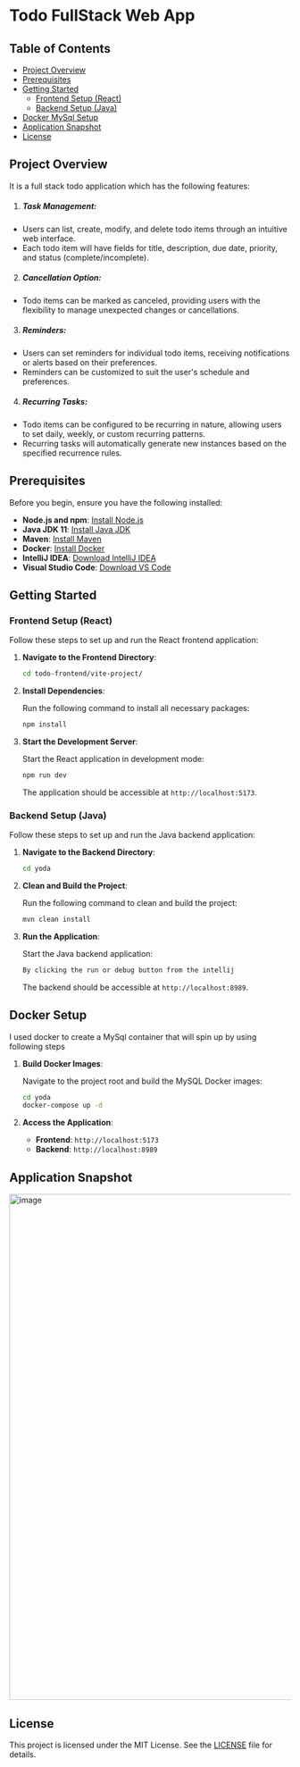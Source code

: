 # Todo FullStack Web App

## Table of Contents

- [Project Overview](#project-overview)
- [Prerequisites](#prerequisites)
- [Getting Started](#getting-started)
  - [Frontend Setup (React)](#frontend-setup-react)
  - [Backend Setup (Java)](#backend-setup-java)
- [Docker MySql Setup](#docker-setup)
- [Application Snapshot](#application-snapshot)
- [License](#license)

## Project Overview

It is a full stack todo application which has the following features:

1. ##### Task Management:
  - Users can list, create, modify, and delete todo items through an intuitive web interface.
  - Each todo item will have fields for title, description, due date, priority, and status (complete/incomplete).
2. ##### Cancellation Option:
  - Todo items can be marked as canceled, providing users with the flexibility to manage unexpected changes or cancellations.
3. ##### Reminders:
  - Users can set reminders for individual todo items, receiving notifications or alerts based on their preferences.
  - Reminders can be customized to suit the user's schedule and preferences.
4. ##### Recurring Tasks:
  - Todo items can be configured to be recurring in nature, allowing users to set daily, weekly, or custom recurring patterns.
  - Recurring tasks will automatically generate new instances based on the specified recurrence rules.

## Prerequisites

Before you begin, ensure you have the following installed:

- **Node.js and npm**: [Install Node.js](https://nodejs.org/)
- **Java JDK 11**: [Install Java JDK](https://www.oracle.com/java/technologies/javase-jdk11-downloads.html)
- **Maven**: [Install Maven](https://maven.apache.org/install.html)
- **Docker**: [Install Docker](https://www.docker.com/get-started)
- **IntelliJ IDEA**: [Download IntelliJ IDEA](https://www.jetbrains.com/idea/download/)
- **Visual Studio Code**: [Download VS Code](https://code.visualstudio.com/)

## Getting Started

### Frontend Setup (React)

Follow these steps to set up and run the React frontend application:

1. **Navigate to the Frontend Directory**:

    ```bash
    cd todo-frontend/vite-project/
    ```

2. **Install Dependencies**:

    Run the following command to install all necessary packages:

    ```bash
    npm install
    ```

3. **Start the Development Server**:

    Start the React application in development mode:

    ```bash
    npm run dev
    ```

    The application should be accessible at `http://localhost:5173`.

### Backend Setup (Java)

Follow these steps to set up and run the Java backend application:

1. **Navigate to the Backend Directory**:

    ```bash
    cd yoda
    ```

2. **Clean and Build the Project**:

    Run the following command to clean and build the project:

    ```bash
    mvn clean install
    ```

3. **Run the Application**:

    Start the Java backend application:

    ```bash
    By clicking the run or debug button from the intellij
    ```

    The backend should be accessible at `http://localhost:8989`.

## Docker Setup

I used docker to create a MySql container that will spin up by using following steps

1. **Build Docker Images**:

    Navigate to the project root and build the MySQL Docker images:

    ```bash
    cd yoda
    docker-compose up -d
    ```

3. **Access the Application**:

    - **Frontend**: `http://localhost:5173`
    - **Backend**: `http://localhost:8989`



## Application Snapshot
<img width="906" alt="image" src="https://github.com/rachitgupta98/todo-web-app/assets/43313965/acbb7378-0642-4ff3-be1a-9511f23eae05">



## License

This project is licensed under the MIT License. See the [LICENSE](LICENSE) file for details.
